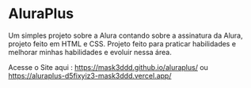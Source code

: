 # AluraPlus

Um simples projeto sobre a Alura contando sobre a assinatura da Alura, projeto feito em HTML e CSS. Projeto feito para praticar habilidades e melhorar minhas habilidades e evoluir nessa área.

Acesse o Site aqui : 
https://mask3ddd.github.io/aluraplus/
ou
https://aluraplus-d5fixyiz3-mask3ddd.vercel.app/
